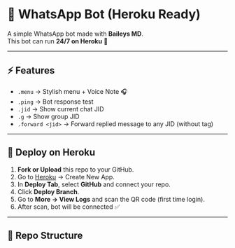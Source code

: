 # 🤖 WhatsApp Bot (Heroku Ready)

A simple WhatsApp bot made with **Baileys MD**.  
This bot can run **24/7 on Heroku** 🚀

---

## ⚡ Features
- `.menu` → Stylish menu + Voice Note 🎧
- `.ping` → Bot response test
- `.jid` → Show current chat JID
- `.g` → Show group JID
- `.forward <jid>` → Forward replied message to any JID (without tag)

---

## 🚀 Deploy on Heroku

1. **Fork or Upload** this repo to your GitHub.
2. Go to [Heroku](https://dashboard.heroku.com/) → Create New App.
3. In **Deploy Tab**, select **GitHub** and connect your repo.
4. Click **Deploy Branch**.
5. Go to **More → View Logs** and scan the QR code (first time login).
6. After scan, bot will be connected ✅

---

## 📂 Repo Structure
